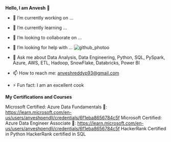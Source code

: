**Hello, I am Anvesh** 👋



- 🔭 I’m currently working on ... 
- 🌱 I’m currently learning ...
- 👯 I’m looking to collaborate on ...
- 🤔 I’m looking for help with ...                                                               ![github_photoo](https://github.com/reddy-anvesh/reddy-anvesh/assets/149987255/5518b2e4-7422-483e-b40a-75f373d6b1ca)

- 💬 Ask me about Data Analysis, Data Engineering, Python, SQL, PySpark, Azure, AWS, ETL, Hadoop, SnowFlake, Databricks, Power BI
- 📫 How to reach me: anveshreddyp93@gmail.com
- ⚡ Fun fact: I am an excellent cook
  
  
**My Certifications and Courses**

Microsoft Certified: Azure Data Fundamentals 🔗: https://learn.microsoft.com/en-us/users/anveshpendli/credentials/6f1eba8656784c5f
Microsoft Certified: Azure Data Engineer Associate 🔗: https://learn.microsoft.com/en-us/users/anveshpendli/credentials/6f1eba8656784c5f
HackerRank Certified in Python
HackerRank certified in SQL 

